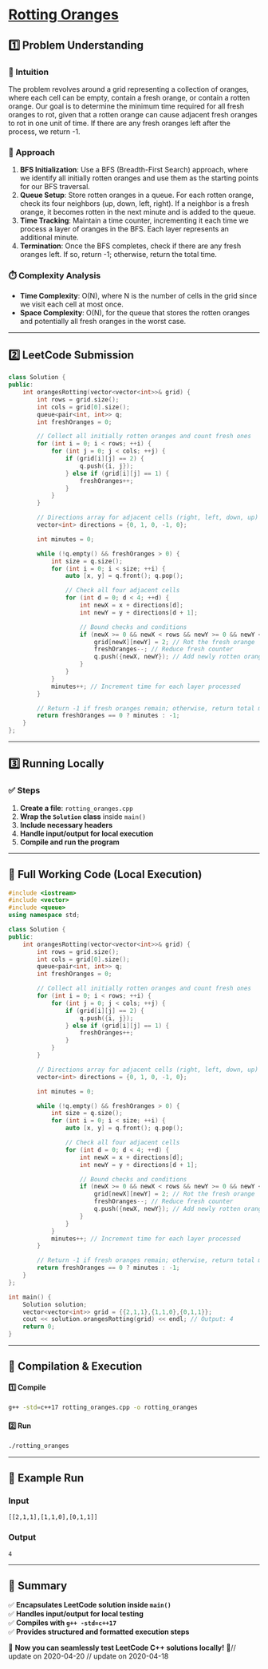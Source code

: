 # **[Rotting Oranges](https://leetcode.com/problems/rotting-oranges/description/)**  

## **1️⃣ Problem Understanding**  
### **📌 Intuition**  
The problem revolves around a grid representing a collection of oranges, where each cell can be empty, contain a fresh orange, or contain a rotten orange. Our goal is to determine the minimum time required for all fresh oranges to rot, given that a rotten orange can cause adjacent fresh oranges to rot in one unit of time. If there are any fresh oranges left after the process, we return -1. 

### **🚀 Approach**  
1. **BFS Initialization**: Use a BFS (Breadth-First Search) approach, where we identify all initially rotten oranges and use them as the starting points for our BFS traversal.
2. **Queue Setup**: Store rotten oranges in a queue. For each rotten orange, check its four neighbors (up, down, left, right). If a neighbor is a fresh orange, it becomes rotten in the next minute and is added to the queue.
3. **Time Tracking**: Maintain a time counter, incrementing it each time we process a layer of oranges in the BFS. Each layer represents an additional minute.
4. **Termination**: Once the BFS completes, check if there are any fresh oranges left. If so, return -1; otherwise, return the total time.

### **⏱️ Complexity Analysis**  
- **Time Complexity**: O(N), where N is the number of cells in the grid since we visit each cell at most once.
- **Space Complexity**: O(N), for the queue that stores the rotten oranges and potentially all fresh oranges in the worst case.

---  

## **2️⃣ LeetCode Submission**  
```cpp
class Solution {
public:
    int orangesRotting(vector<vector<int>>& grid) {
        int rows = grid.size();
        int cols = grid[0].size();
        queue<pair<int, int>> q;
        int freshOranges = 0;

        // Collect all initially rotten oranges and count fresh ones
        for (int i = 0; i < rows; ++i) {
            for (int j = 0; j < cols; ++j) {
                if (grid[i][j] == 2) {
                    q.push({i, j});
                } else if (grid[i][j] == 1) {
                    freshOranges++;
                }
            }
        }

        // Directions array for adjacent cells (right, left, down, up)
        vector<int> directions = {0, 1, 0, -1, 0};

        int minutes = 0;

        while (!q.empty() && freshOranges > 0) {
            int size = q.size();
            for (int i = 0; i < size; ++i) {
                auto [x, y] = q.front(); q.pop();

                // Check all four adjacent cells
                for (int d = 0; d < 4; ++d) {
                    int newX = x + directions[d];
                    int newY = y + directions[d + 1];

                    // Bound checks and conditions
                    if (newX >= 0 && newX < rows && newY >= 0 && newY < cols && grid[newX][newY] == 1) {
                        grid[newX][newY] = 2; // Rot the fresh orange
                        freshOranges--; // Reduce fresh counter
                        q.push({newX, newY}); // Add newly rotten orange to queue
                    }
                }
            }
            minutes++; // Increment time for each layer processed
        }

        // Return -1 if fresh oranges remain; otherwise, return total minutes
        return freshOranges == 0 ? minutes : -1;
    }
};
```  

---  

## **3️⃣ Running Locally**  
### **✅ Steps**  
1. **Create a file**: `rotting_oranges.cpp`  
2. **Wrap the `Solution` class** inside `main()`  
3. **Include necessary headers**  
4. **Handle input/output for local execution**  
5. **Compile and run the program**  

---  

## **📝 Full Working Code (Local Execution)**  
```cpp
#include <iostream>
#include <vector>
#include <queue>
using namespace std;

class Solution {
public:
    int orangesRotting(vector<vector<int>>& grid) {
        int rows = grid.size();
        int cols = grid[0].size();
        queue<pair<int, int>> q;
        int freshOranges = 0;

        // Collect all initially rotten oranges and count fresh ones
        for (int i = 0; i < rows; ++i) {
            for (int j = 0; j < cols; ++j) {
                if (grid[i][j] == 2) {
                    q.push({i, j});
                } else if (grid[i][j] == 1) {
                    freshOranges++;
                }
            }
        }

        // Directions array for adjacent cells (right, left, down, up)
        vector<int> directions = {0, 1, 0, -1, 0};

        int minutes = 0;

        while (!q.empty() && freshOranges > 0) {
            int size = q.size();
            for (int i = 0; i < size; ++i) {
                auto [x, y] = q.front(); q.pop();

                // Check all four adjacent cells
                for (int d = 0; d < 4; ++d) {
                    int newX = x + directions[d];
                    int newY = y + directions[d + 1];

                    // Bound checks and conditions
                    if (newX >= 0 && newX < rows && newY >= 0 && newY < cols && grid[newX][newY] == 1) {
                        grid[newX][newY] = 2; // Rot the fresh orange
                        freshOranges--; // Reduce fresh counter
                        q.push({newX, newY}); // Add newly rotten orange to queue
                    }
                }
            }
            minutes++; // Increment time for each layer processed
        }

        // Return -1 if fresh oranges remain; otherwise, return total minutes
        return freshOranges == 0 ? minutes : -1;
    }
};

int main() {
    Solution solution;
    vector<vector<int>> grid = {{2,1,1},{1,1,0},{0,1,1}};
    cout << solution.orangesRotting(grid) << endl; // Output: 4
    return 0;
}
```  

---  

## **🔧 Compilation & Execution**  
#### **1️⃣ Compile**  
```bash
g++ -std=c++17 rotting_oranges.cpp -o rotting_oranges
```  

#### **2️⃣ Run**  
```bash
./rotting_oranges
```  

---  

## **🎯 Example Run**  
### **Input**  
```
[[2,1,1],[1,1,0],[0,1,1]]
```  
### **Output**  
```
4
```  

---  

## **📌 Summary**  
✅ **Encapsulates LeetCode solution inside `main()`**  
✅ **Handles input/output for local testing**  
✅ **Compiles with `g++ -std=c++17`**  
✅ **Provides structured and formatted execution steps**  

🚀 **Now you can seamlessly test LeetCode C++ solutions locally!** 🚀// update on 2020-04-20
// update on 2020-04-18

